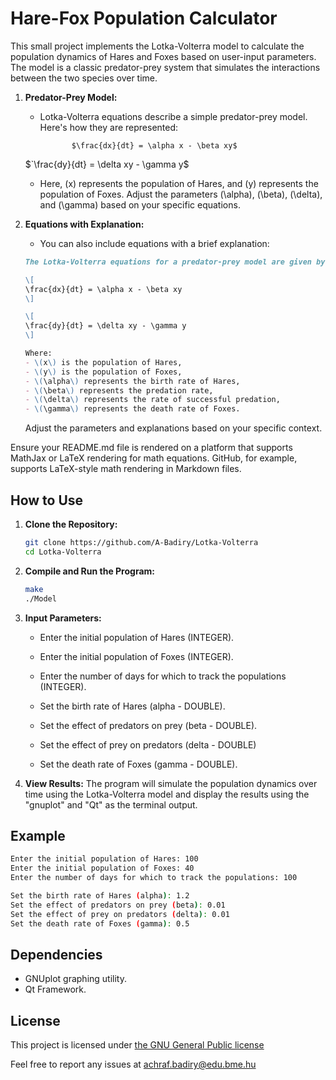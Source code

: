 # Hare-Fox Population Calculator

This small project implements the Lotka-Volterra model to calculate the population dynamics of Hares and Foxes based on user-input parameters. The model is a classic predator-prey system that simulates the interactions between the two species over time.

1. **Predator-Prey Model:**
   - Lotka-Volterra equations describe a simple predator-prey model. Here's how they are represented:

                $\frac{dx}{dt} = \alpha x - \beta xy$

   $`\frac{dy}{dt} = \delta xy - \gamma y$


   - Here, \(x\) represents the population of Hares, and \(y\) represents the population of Foxes. Adjust the parameters \(\alpha\), \(\beta\), \(\delta\), and \(\gamma\) based on your specific equations.

2. **Equations with Explanation:**
   - You can also include equations with a brief explanation:

   ```markdown
   The Lotka-Volterra equations for a predator-prey model are given by:

   \[
   \frac{dx}{dt} = \alpha x - \beta xy
   \]

   \[
   \frac{dy}{dt} = \delta xy - \gamma y
   \]

   Where:
   - \(x\) is the population of Hares,
   - \(y\) is the population of Foxes,
   - \(\alpha\) represents the birth rate of Hares,
   - \(\beta\) represents the predation rate,
   - \(\delta\) represents the rate of successful predation,
   - \(\gamma\) represents the death rate of Foxes.
   ```

   Adjust the parameters and explanations based on your specific context.

Ensure your README.md file is rendered on a platform that supports MathJax or LaTeX rendering for math equations. GitHub, for example, supports LaTeX-style math rendering in Markdown files.

## How to Use

1. **Clone the Repository:**
   ```bash
   git clone https://github.com/A-Badiry/Lotka-Volterra
   cd Lotka-Volterra
   ```

2. **Compile and Run the Program:**
   ```bash
   make
   ./Model
   ```

3. **Input Parameters:**
   - Enter the initial population of Hares (INTEGER).
   - Enter the initial population of Foxes (INTEGER).
   - Enter the number of days for which to track the populations (INTEGER).

   - Set the birth rate of Hares (alpha - DOUBLE).
   - Set the effect of predators on prey (beta - DOUBLE).
   - Set the effect of prey on predators (delta - DOUBLE)
   - Set the death rate of Foxes (gamma - DOUBLE).

4. **View Results:**
   The program will simulate the population dynamics over time using the Lotka-Volterra model and display the results using the "gnuplot" and "Qt" as the terminal output.

## Example

```bash
Enter the initial population of Hares: 100
Enter the initial population of Foxes: 40
Enter the number of days for which to track the populations: 100

Set the birth rate of Hares (alpha): 1.2
Set the effect of predators on prey (beta): 0.01
Set the effect of prey on predators (delta): 0.01
Set the death rate of Foxes (gamma): 0.5
```

## Dependencies

- GNUplot graphing utility.
- Qt Framework.

## License

This project is licensed under [the GNU General Public license](https://www.gnu.org/licenses/gpl-3.0.html)

Feel free to report any issues at achraf.badiry@edu.bme.hu